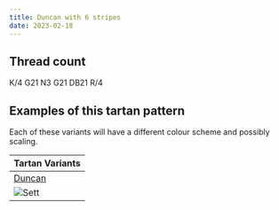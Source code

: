 ```yaml
---
title: Duncan with 6 stripes
date: 2023-02-18
---
```



## Thread count
K/4 G21 N3 G21 DB21 R/4

## Examples of this tartan pattern
Each of these variants will have a different colour scheme and possibly scaling.

| Tartan Variants |
|---------|
| [Duncan](/variants/k/4/g21/n3/g21/db21/r/4-db000064-g004c00-k000000-nd0d0d0-rc80000/)|
|![Sett](/variants/k/4/g21/n3/g21/db21/r/4-db000064-g004c00-k000000-nd0d0d0-rc80000/sett.png)|
